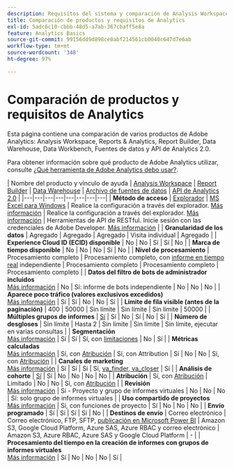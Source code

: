 ```yaml
---
description: Requisitos del sistema y comparación de Analysis Workspace, Reports & Analytics, Report Builder, Data Warehouse y Data Workbench
title: Comparación de productos y requisitos de Analytics
exl-id: 5adc6c10-cbbb-48d5-a7ab-367cbaff5e8a
feature: Analytics Basics
source-git-commit: 99156dd9d898ce0abf214561cb0040c647d7e6ab
workflow-type: tm+mt
source-wordcount: '348'
ht-degree: 97%

---
```


# Comparación de productos y requisitos de Analytics

Esta página contiene una comparación de varios productos de Adobe Analytics: Analysis Workspace, Reports &amp; Analytics, Report Builder, Data Warehouse, Data Workbench, Fuentes de datos y API de Analytics 2.0.

Para obtener información sobre qué producto de Adobe Analytics utilizar, consulte [¿Qué herramienta de Adobe Analytics debo usar?](/help/analyze/get-started/which-analytics-tool.md).

| Nombre del producto y vínculo de ayuda | [Analysis Workspace](/help/analyze/analysis-workspace/home.md) | [Report Builder](/help/analyze/report-builder/home.md) | [Data Warehouse](/help/export/data-warehouse/data-warehouse.md) | [Archivo de fuentes de datos](/help/export/analytics-data-feed/data-feed-overview.md) | [API de Analytics 2.0](https://www.adobe.io/apis/experiencecloud/analytics/docs.html) |
|---|---|---|---|---|---|---|---|
| **Método de acceso** | [Explorador](/help/analyze/get-started/sys-reqs.md) | [MS Excel para Windows](/help/analyze/report-builder/setup/system-requirements.md) | Realice la configuración a través del explorador. [Más información](/help/analyze/get-started/sys-reqs.md) | Realice la configuración a través del explorador. [Más información](/help/export/analytics-data-feed/data-feed-overview.md) | Herramientas de API de RESTful. Inicie sesión con las credenciales de Adobe Developer. [Más información](https://developer.adobe.com/analytics-apis/docs/2.0/) |
| **Granularidad de los datos** | Agregado | Agregado | Agregado | Visita individual | Agregado |
| **Experience Cloud ID (ECID) disponible** | No | No | Sí | Sí | No |
| **Marca de tiempo disponible** | No | No | No | Sí | No |
| **Nivel de procesamiento** | Procesamiento completo | Procesamiento completo, con [informe en tiempo real](/help/admin/admin/c-manage-report-suites/c-edit-report-suites/realtime/realtime.md) independiente | Procesamiento completo | Procesamiento completo | Procesamiento completo |
| **Datos del filtro de bots de administrador incluidos** <br> [Más información](/help/admin/admin/c-manage-report-suites/c-edit-report-suites/general/bot-removal/bot-removal.md) | No | Sí: informe de bots independiente | No | No | No |
| **Aparece poco tráfico (valores exclusivos excedidos)** <br> [Más información](/help/technotes/low-traffic.md) | Sí | Sí | No | No | Sí |
| **Límite de fila visible (antes de la paginación)** | 400 | 50000 | Sin límite | Sin límite | Sin límite | 50000 |
| **Múltiples grupos de informes** | [Sí](/help/analyze/analysis-workspace/build-workspace-project/multiple-report-suites.md) | Sí | No | Sí | No | Sí |
| **Número de desgloses** | Sin límite | Hasta 2 | Sin límite | Sin límite | Sin límite, ejecutar en varias consultas |
| **Segmentación** <br> [Más información](/help/components/segmentation/segmentation-workflow/seg-workflow.md) | Sí | Sí | Sí, con [limitaciones](/help/components/segmentation/seg-reference/seg-compatibility.md) | No | Sí |
| **Métricas calculadas** <br> [Más información](/help/components/c-calcmetrics/cm-overview.md) | Sí, con [Atribución](/help/analyze/analysis-workspace/attribution/overview.md) | Sí, con Attribution | Sí | No | No | Sí, con [Atribución](/help/analyze/analysis-workspace/attribution/overview.md) |
| **Canales de marketing** <br> [Más información](/help/components/c-marketing-channels/c-getting-started-mchannel.md) | Sí | Sí | Sí | Sí, [va_finder, va_closer](/help/export/analytics-data-feed/c-df-contents/datafeeds-reference.md) | Sí |
| **Análisis de cohorte** | [Sí](/help/analyze/analysis-workspace/visualizations/cohort-table/cohort-analysis.md) | Sí | No | No | No | No |
| **Atribución** | Sí, con [Atribución](/help/analyze/analysis-workspace/attribution/overview.md) | Limitado | No | No | Sí, con [Atribución](/help/analyze/analysis-workspace/attribution/overview.md) |
| **Revisión** <br> [Más información](/help/analyze/analysis-workspace/curate-share/curate.md) | Sí - Proyecto y grupo de informes virtuales | No | No | No | Sí: solo grupo de informes virtuales |
| **Uso compartido de proyectos** <br> [Más información](/help/analyze/analysis-workspace/curate-share/share-projects.md) | Sí, con funciones de proyecto | Sí | No | No | No |
| **Envío programado** | Sí | Sí | Sí | Sí | No |
| **Destinos de envío** | Correo electrónico | Correo electrónico, FTP, SFTP, [publicación en Microsoft Power BI](/help/analyze/report-builder/c-publish-power-bi/power-bi.md) | Amazon S3, Google Cloud Platform, Azure SAS, Azure RBAC y correo electrónico | Amazon S3, Azure RBAC, Azure SAS y Google Cloud Platform | - |
| **Procesamiento del tiempo en la creación de informes con grupos de informes virtuales** <br> [Más información](/help/components/vrs/vrs-report-time-processing.md) | Sí | No | No | No | Sí |
